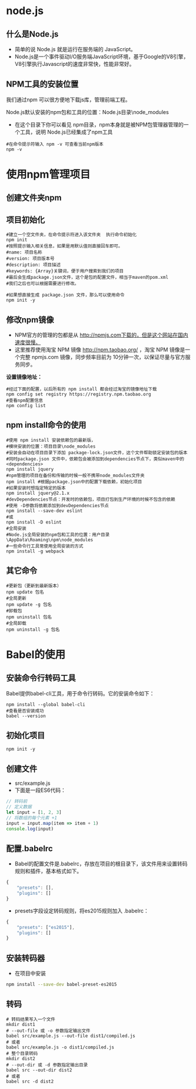 # node.js

## 什么是Node.js

- 简单的说 Node.js 就是运行在服务端的 JavaScript。
- Node.js是一个事件驱动I/O服务端JavaScript环境，基于Google的V8引擎，V8引擎执行Javascript的速度非常快，性能非常好。

## NPM工具的安装位置

我们通过npm 可以很方便地下载js库，管理前端工程。

Node.js默认安装的npm包和工具的位置：Node.js目录\node_modules

- 在这个目录下你可以看见 npm目录，npm本身就是被NPM包管理器管理的一个工具，说明 Node.js已经集成了npm工具

```shell
#在命令提示符输入 npm -v 可查看当前npm版本
npm -v
```

# 使用npm管理项目

## 创建文件夹npm

## **项目初始化**

```shell
#建立一个空文件夹，在命令提示符进入该文件夹  执行命令初始化
npm init
#按照提示输入相关信息，如果是用默认值则直接回车即可。
#name: 项目名称
#version: 项目版本号
#description: 项目描述
#keywords: {Array}关键词，便于用户搜索到我们的项目
#最后会生成package.json文件，这个是包的配置文件，相当于maven的pom.xml
#我们之后也可以根据需要进行修改。
```

```shell
#如果想直接生成 package.json 文件，那么可以使用命令
npm init -y
```

## **修改npm镜像**

- NPM官方的管理的包都是从 http://npmjs.com下载的，但是这个网站在国内速度很慢。
- 这里推荐使用淘宝 NPM 镜像 http://npm.taobao.org/ ，淘宝 NPM 镜像是一个完整 npmjs.com 镜像，同步频率目前为 10分钟一次，以保证尽量与官方服务同步。

**设置镜像地址：**

```shell
#经过下面的配置，以后所有的 npm install 都会经过淘宝的镜像地址下载
npm config set registry https://registry.npm.taobao.org 
#查看npm配置信息
npm config list
```

## **npm install命令的使用**

```shell
#使用 npm install 安装依赖包的最新版，
#模块安装的位置：项目目录\node_modules
#安装会自动在项目目录下添加 package-lock.json文件，这个文件帮助锁定安装包的版本
#同时package.json 文件中，依赖包会被添加到dependencies节点下，类似maven中的 <dependencies>
npm install jquery
#npm管理的项目在备份和传输的时候一般不携带node_modules文件夹
npm install #根据package.json中的配置下载依赖，初始化项目
#如果安装时想指定特定的版本
npm install jquery@2.1.x
#devDependencies节点：开发时的依赖包，项目打包到生产环境的时候不包含的依赖
#使用 -D参数将依赖添加到devDependencies节点
npm install --save-dev eslint
#或
npm install -D eslint
#全局安装
#Node.js全局安装的npm包和工具的位置：用户目录\AppData\Roaming\npm\node_modules
#一些命令行工具常使用全局安装的方式
npm install -g webpack
```

## **其它命令**

```shell
#更新包（更新到最新版本）
npm update 包名
#全局更新
npm update -g 包名
#卸载包
npm uninstall 包名
#全局卸载
npm uninstall -g 包名
```

# Babel的使用

## 安装命令行转码工具

Babel提供babel-cli工具，用于命令行转码。它的安装命令如下：

```shell
npm install --global babel-cli
#查看是否安装成功
babel --version
```

## 初始化项目

```shell
npm init -y
```

## 创建文件

- src/example.js
- 下面是一段ES6代码：

```javascript
// 转码前
// 定义数据
let input = [1, 2, 3]
// 将数组的每个元素 +1
input = input.map(item => item + 1)
console.log(input)
```

## 配置.babelrc

- Babel的配置文件是.babelrc，存放在项目的根目录下，该文件用来设置转码规则和插件，基本格式如下。

```javascript
{
    "presets": [],
    "plugins": []
}
```

- presets字段设定转码规则，将es2015规则加入 .babelrc：

```javascript
{
    "presets": ["es2015"],
    "plugins": []
}
```

## 安装转码器

- 在项目中安装

```sh
npm install --save-dev babel-preset-es2015
```

## 转码

```shell
# 转码结果写入一个文件
mkdir dist1
# --out-file 或 -o 参数指定输出文件
babel src/example.js --out-file dist1/compiled.js
# 或者
babel src/example.js -o dist1/compiled.js
# 整个目录转码
mkdir dist2
# --out-dir 或 -d 参数指定输出目录
babel src --out-dir dist2
# 或者
babel src -d dist2
```